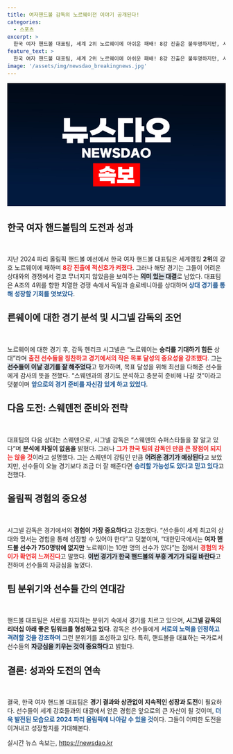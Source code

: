 ```yaml
---
title: 여자핸드볼 감독의 노르웨이전 이야기 공개된다!
categories:
  - 스포츠
excerpt: >
  한국 여자 핸드볼 대표팀, 세계 2위 노르웨이에 아쉬운 패배! 8강 진출은 불투명하지만, 시그넬 감독은 선수들의 성장 가능성에 희망을 걸고 있다. 스웨덴과의 다음 경기에 기대감을 모으는 가운데, 탁월한 경험이 팀을 더 강하게 만들 것을 믿고 있다.
feature_text: >
  한국 여자 핸드볼 대표팀, 세계 2위 노르웨이에 아쉬운 패배! 8강 진출은 불투명하지만, 시그넬 감독은 선수들의 성장 가능성에 희망을 걸고 있다. 스웨덴과의 다음 경기에 기대감을 모으는 가운데, 탁월한 경험이 팀을 더 강하게 만들 것을 믿고 있다.
image: '/assets/img/newsdao_breakingnews.jpg'
---
```


<p><img src="/assets/img/newsdao_breakingnews.jpg" alt="ranknews 속보" /></p>

<h2 data-ke-size="size26">한국 여자 핸드볼팀의 도전과 성과</h2>

<p data-ke-size="size16">&nbsp;</p>

<p>지난 2024 파리 올림픽 핸드볼 예선에서 한국 여자 핸드볼 대표팀은 세계랭킹 <b>2위</b>의 강호 노르웨이에 패하며 <b><span style="color: #ee2323;">8강 진출에 적신호가 켜졌다</span></b>. 그러나 해당 경기는 그들이 어려운 상대와의 경쟁에서 결코 무너지지 않았음을 보여주는 <b><span style="background-color: #21538527;">의미 있는 대결</span></b>로 남았다. 대표팀은 A조의 4위를 향한 치열한 경쟁 속에서 독일과 슬로베니아를 상대하며 <b><span style="color: #1a5490;">상대 경기를 통해 성장할 기회를 엿보았다</span></b>.</p>

<h2 data-ke-size="size26">른웨이에 대한 경기 분석 및 시그넬 감독의 조언</h2>

<p data-ke-size="size16">&nbsp;</p>

<p>노르웨이에 대한 경기 후, 감독 헨리크 시그넬은 “노르웨이는 <b>승리를 기대하기 힘든</b> 상대”라며 <b><span style="color: #ee2323;">출전 선수들을 칭찬하고 경기에서의 작은 목표 달성의 중요성을 강조했다</span></b>. 그는 <b><span style="background-color: #21538527;">선수들이 이날 경기를 잘 해주었다</span></b>고 평가하며, 목표 달성을 위해 최선을 다해준 선수들에게 감사의 뜻을 전했다. “스웨덴과의 경기도 분석하고 충분히 준비해 나갈 것”이라고 덧붙이며 <b><span style="color: #1a5490;">앞으로의 경기 준비를 자신감 있게 하고 있었다</span></b>.</p>

<h2 data-ke-size="size26">다음 도전: 스웨덴전 준비와 전략</h2>

<p data-ke-size="size16">&nbsp;</p>

<p>대표팀의 다음 상대는 스웨덴으로, 시그넬 감독은 “스웨덴의 슈퍼스타들을 잘 알고 있다”며 <b>분석에 차질이 없음을</b> 밝혔다. 그러나 <b><span style="color: #ee2323;">그가 한국 팀의 감독인 만큼 큰 장점이 되지는 않을 것</span></b>이라고 설명했다. 그는 스웨덴이 강팀인 만큼 <b><span style="background-color: #21538527;">어려운 경기가 예상된다</span></b>고 보았지만, 선수들이 오늘 경기보다 조금 더 잘 해준다면 <b><span style="color: #1a5490;">승리할 가능성도 있다고 믿고 있다</span></b>고 전했다.</p>

<h2 data-ke-size="size26">올림픽 경험의 중요성</h2>

<p data-ke-size="size16">&nbsp;</p>

<p>시그넬 감독은 경기에서의 <b>경험이 가장 중요하다</b>고 강조했다. “선수들이 세계 최고의 상대와 맞서는 경험을 통해 성장할 수 있어야 한다”고 덧붙이며, “대한민국에서는 <b>여자 핸드볼 선수가 750명밖에 없지만</b> 노르웨이는 10만 명의 선수가 있다”는 점에서 <b><span style="color: #ee2323;">경험의 차이가 확연히 느껴진다</span></b>고 말했다. <b><span style="background-color: #21538527;">이번 경기가 한국 핸드볼의 부흥 계기가 되길 바란다</span></b>고 전하며 선수들의 자긍심을 높였다.</p>

<h2 data-ke-size="size26">팀 분위기와 선수들 간의 연대감</h2>

<p data-ke-size="size16">&nbsp;</p>

<p>핸드볼 대표팀은 서로를 지지하는 분위기 속에서 경기를 치르고 있으며, <b>시그넬 감독의 리더십 아래 좋은 팀워크를 형성하고 있다</b>. 감독은 선수들에게 <b><span style="color: #1a5490;">서로의 노력을 인정하고 격려할 것을 강조하며</span></b> 그런 분위기를 조성하고 있다. 특히, 핸드볼을 대표하는 국가로서 선수들의 <b><span style="background-color: #21538527;">자긍심을 키우는 것이 중요하다</span></b>고 밝혔다.</p>

<h2 data-ke-size="size26">결론: 성과와 도전의 연속</h2>

<p data-ke-size="size16">&nbsp;</p>

<p>결국, 한국 여자 핸드볼 대표팀은 <b>경기 결과와 상관없이 지속적인 성장과 도전</b>이 필요하다. 선수들이 세계 강호들과의 대결에서 얻은 경험은 앞으로의 큰 자산이 될 것이며, <b><span style="color: #1a5490;">더욱 발전된 모습으로 2024 파리 올림픽에 나아갈 수 있을 것</span></b>이다. 그들이 어떠한 도전을 이겨내고 성장할지를 기대해본다.</p>
실시간 뉴스 속보는, <a href="https://newsdao.kr" rel="dofollow">https://newsdao.kr</a>


